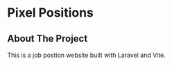 # Pixel Positions

## About The Project

This is a job postion website built with Laravel and Vite.
